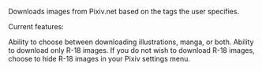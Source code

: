 Downloads images from Pixiv.net based on the tags the user specifies. 

Current features:

Ability to choose between downloading illustrations, manga, or both.
Ability to download only R-18 images. If you do not wish to download R-18 images, choose to hide R-18 images in your Pixiv settings menu.
